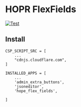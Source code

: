 # HOPR FlexFields

[![Test](https://github.com/unicef/hope-flex-fields/actions/workflows/test.yml/badge.svg)](https://github.com/unicef/hope-flex-fields/actions/workflows/test.yml)


## Install
    CSP_SCRIPT_SRC = [
        ...
        "cdnjs.cloudflare.com",
    ]

    INSTALLED_APPS = [
        ...
        'admin_extra_buttons',
        'jsoneditor',
        'hope_flex_fields',
    
    ]
